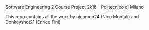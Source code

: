 Software Engineering 2 Course Project 2k16 - Politecnico di Milano

This repo contains all the work by nicomon24 (Nico Montali) and Donkeyshot21 (Enrico Fini)
